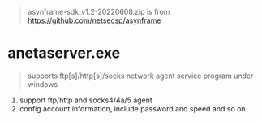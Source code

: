 > asynframe-sdk_v1.2-20220608.zip is from https://github.com/netsecsp/asynframe  

# anetaserver.exe 
> supports ftp[s]/http[s]/socks network agent service program under windows  

1. support ftp/http and socks4/4a/5 agent  
2. config account information, include password and speed and so on  

